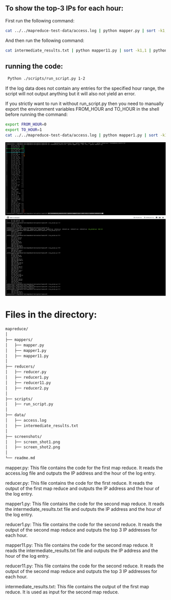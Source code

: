 ## To show  the top-3 IPs for each hour:

First run the following command:
```bash
cat ../../mapreduce-test-data/access.log | python mapper.py | sort -k1,1 | python reducer.py > intermediate_results.txt
```

And then run the following command:

```bash
cat intermediate_results.txt | python mapper11.py | sort -k1,1 | python reducer11.py
```

## running the code:

```bash
 Python ./scripts/run_script.py 1-2
```


If the log data does not contain any entries for the specified hour range, the script will not output anything but it will also not yield an error. 


 If you strictly want to run it without run_script.py then you need to manually export the environment variables FROM_HOUR and TO_HOUR in the shell before running the command:

 ```bash
export FROM_HOUR=0
export TO_HOUR=1
cat ../../mapreduce-test-data/access.log | python mapper1.py | sort -k1,1 | python reducer1.py > intermediate_results.txt
 ```

![shot1](./screenshots/screen_shot1.png)
![shot2](./screenshots/screen_shot2.png)



# Files in the directory:
```bash
mapreduce/
│
├── mappers/
│   ├── mapper.py
│   ├── mapper1.py
│   ├── mapper11.py
│
├── reducers/
│   ├── reducer.py
│   ├── reducer1.py
│   ├── reducer11.py
│   ├── reducer2.py
│
├── scripts/
│   ├── run_script.py
│
├── data/
│   ├── access.log
│   ├── intermediate_results.txt
│
├── screenshots/
│   ├── screen_shot1.png
│   ├── screen_shot2.png
│
└── readme.md
```
mapper.py: This file contains the code for the first map reduce. It reads the access.log file and outputs the IP address and the hour of the log entry.

reducer.py: This file contains the code for the first reduce. It reads the output of the first map reduce and outputs the IP address and the hour of the log entry.

mapper1.py: This file contains the code for the second map reduce. It reads the intermediate_results.txt file and outputs the IP address and the hour of the log entry.

reducer1.py: This file contains the code for the second reduce. It reads the output of the second map reduce and outputs the top 3 IP addresses for each hour.


mapper11.py: This file contains the code for the second map reduce. It reads the intermediate_results.txt file and outputs the IP address and the hour of the log entry.

reducer11.py: This file contains the code for the second reduce. It reads the output of the second map reduce and outputs the top 3 IP addresses for each hour.

intermediate_results.txt: This file contains the output of the first map reduce. It is used as input for the second map reduce.






